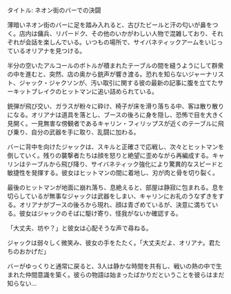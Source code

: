 タイトル: ネオン街のバーでの決闘

薄暗いネオン街のバーに足を踏み入れると、古びたビールと汗の匂いが鼻をつく。店内は傭兵、リパードク、その他のいかがわしい人物で混雑しており、それぞれが会話を楽しんでいる。いつもの場所で、サイバネティックアームをいじっているオリアナを見つける。

半分の空いたアルコールのボトルが積まれたテーブルの間を縫うようにして群衆の中を進むと、突然、店の奥から銃声が響き渡る。恐れを知らないジャーナリスト、ジャック・ジャクソンが、汚い取引に関する彼の最新の記事に腹を立てたサーキットブレイクのヒットマンに追い詰められている。

銃弾が飛び交い、ガラスが粉々に砕け、椅子が床を滑り落ちる中、客は散り散りになる。オリアナは道具を落とし、ブースの後ろに身を隠し、恐怖で目を大きく見開く。一見無害な傍観者であるキャリン・フィリップスが近くのテーブルに飛び乗り、自分の武器を手に取り、乱闘に加わる。

バーに背中を向けたジャックは、スキルと正確さで応戦し、次々とヒットマンを倒していく。残りの襲撃者たちは顔を怒りと絶望に歪めながら再編成する。キャリンはテーブルから飛び降り、サイバネティック強化により驚異的なスピードと敏捷性を発揮する。彼女はヒットマンの間に着地し、刃が肉と骨を切り裂く。

最後のヒットマンが地面に崩れ落ち、息絶えると、部屋は静寂に包まれる。息を切らしているが無事なジャックは武器をしまい、キャリンにお礼のうなずきをする。オリアナがブースの後ろから現れ、顔は青ざめているが、決意に満ちている。彼女はジャックのそばに駆け寄り、怪我がないか確認する。

「大丈夫、坊や？」と彼女は心配そうな声で尋ねる。

ジャックは弱々しく微笑み、彼女の手をたたく。「大丈夫だよ、オリアナ。君たちのおかげだ」

バーがゆっくりと通常に戻ると、3人は静かな時間を共有し、戦いの熱の中で生まれた仲間意識を築く。彼らの物語は始まったばかりだということを彼らはまだ知らない...
